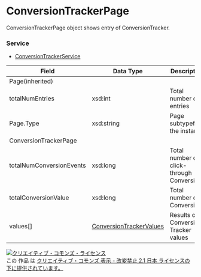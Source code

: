 # ConversionTrackerPage
ConversionTrackerPage object shows entry of ConversionTracker.
### Service
+ [ConversionTrackerService](../services/ConversionTrackerService.md)

| Field | Data Type | Description | ADD | SET | 
|---|---|---|---|---|
| Page(inherited)|||||
| totalNumEntries| xsd:int| Total number of entries |
| Page.Type| xsd:string| Page subtypefor the instance |
| ConversionTrackerPage|||||
| totalNumConversionEvents| xsd:long| Total number of click-through Conversions| -| - |
| totalConversionValue| xsd:long| Total number of Conversions |
| values[]| <a href="./ConversionTrackerValues.md">ConversionTrackerValues</a>| Results of Conversion Tracker values| -| - |
<a rel="license" href="http://creativecommons.org/licenses/by-nd/2.1/jp/"><img alt="クリエイティブ・コモンズ・ライセンス" style="border-width:0" src="https://i.creativecommons.org/l/by-nd/2.1/jp/88x31.png" /></a><br />この 作品 は <a rel="license" href="http://creativecommons.org/licenses/by-nd/2.1/jp/">クリエイティブ・コモンズ 表示 - 改変禁止 2.1 日本 ライセンスの下に提供されています。</a>
